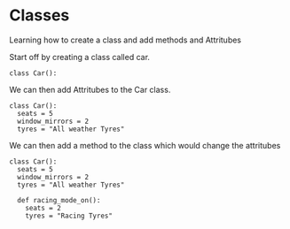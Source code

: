 # Classes

Learning how to create a class and add methods and Attritubes 


Start off by creating a class called car. 
```
class Car():
```

We can then add Attritubes to the Car class. 

```
class Car():
  seats = 5
  window_mirrors = 2
  tyres = "All weather Tyres"
```

We can then add a method to the class which would change the attritubes 
```
class Car():
  seats = 5
  window_mirrors = 2
  tyres = "All weather Tyres"
  
  def racing_mode_on():
    seats = 2
    tyres = "Racing Tyres"
```
